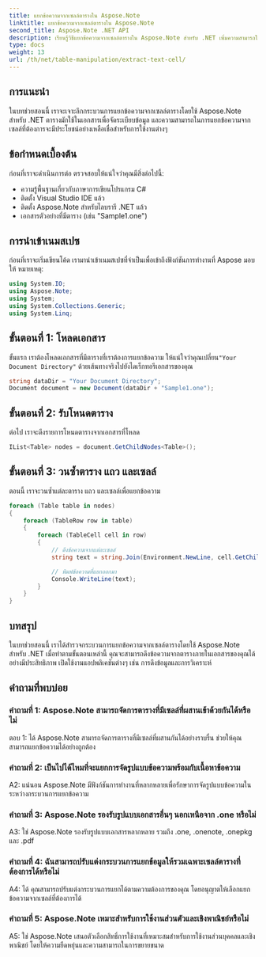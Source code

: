 ```yaml
---
title: แยกข้อความจากเซลล์ตารางใน Aspose.Note
linktitle: แยกข้อความจากเซลล์ตารางใน Aspose.Note
second_title: Aspose.Note .NET API
description: เรียนรู้วิธีแยกข้อความจากเซลล์ตารางใน Aspose.Note สำหรับ .NET เพิ่มความสามารถในการประมวลผลเอกสารของคุณได้อย่างง่ายดาย
type: docs
weight: 13
url: /th/net/table-manipulation/extract-text-cell/
---
```

## การแนะนำ

ในบทช่วยสอนนี้ เราจะเจาะลึกกระบวนการแยกข้อความจากเซลล์ตารางโดยใช้ Aspose.Note สำหรับ .NET ตารางมักใช้ในเอกสารเพื่อจัดระเบียบข้อมูล และความสามารถในการแยกข้อความจากเซลล์ที่ต้องการจะมีประโยชน์อย่างเหลือเชื่อสำหรับการใช้งานต่างๆ

## ข้อกำหนดเบื้องต้น

ก่อนที่เราจะดำเนินการต่อ ตรวจสอบให้แน่ใจว่าคุณมีสิ่งต่อไปนี้:

- ความรู้พื้นฐานเกี่ยวกับภาษาการเขียนโปรแกรม C#
- ติดตั้ง Visual Studio IDE แล้ว
- ติดตั้ง Aspose.Note สำหรับไลบรารี .NET แล้ว
- เอกสารตัวอย่างที่มีตาราง (เช่น "Sample1.one")

## การนำเข้าเนมสเปซ

ก่อนที่เราจะเริ่มเขียนโค้ด เรามานำเข้าเนมสเปซที่จำเป็นเพื่อเข้าถึงฟังก์ชันการทำงานที่ Aspose มอบให้ หมายเหตุ:

```csharp
using System.IO;
using Aspose.Note;
using System;
using System.Collections.Generic;
using System.Linq;
```

## ขั้นตอนที่ 1: โหลดเอกสาร

 ขั้นแรก เราต้องโหลดเอกสารที่มีตารางที่เราต้องการแยกข้อความ ให้แน่ใจว่าคุณเปลี่ยน`"Your Document Directory"` ด้วยเส้นทางจริงไปยังไดเร็กทอรีเอกสารของคุณ

```csharp
string dataDir = "Your Document Directory";
Document document = new Document(dataDir + "Sample1.one");
```

## ขั้นตอนที่ 2: รับโหนดตาราง

ต่อไป เราจะดึงรายการโหนดตารางจากเอกสารที่โหลด

```csharp
IList<Table> nodes = document.GetChildNodes<Table>();
```

## ขั้นตอนที่ 3: วนซ้ำตาราง แถว และเซลล์

ตอนนี้ เราจะวนซ้ำแต่ละตาราง แถว และเซลล์เพื่อแยกข้อความ

```csharp
foreach (Table table in nodes)
{
    foreach (TableRow row in table)
    {
        foreach (TableCell cell in row)
        {
            // ดึงข้อความจากแต่ละเซลล์
            string text = string.Join(Environment.NewLine, cell.GetChildNodes<RichText>().Select(e => e.Text)) + Environment.NewLine;

            // พิมพ์ข้อความที่แยกออกมา
            Console.WriteLine(text);
        }
    }
}
```

## บทสรุป

ในบทช่วยสอนนี้ เราได้สำรวจกระบวนการแยกข้อความจากเซลล์ตารางโดยใช้ Aspose.Note สำหรับ .NET เมื่อทำตามขั้นตอนเหล่านี้ คุณจะสามารถดึงข้อความจากตารางภายในเอกสารของคุณได้อย่างมีประสิทธิภาพ เปิดใช้งานแอปพลิเคชันต่างๆ เช่น การดึงข้อมูลและการวิเคราะห์

## คำถามที่พบบ่อย

### คำถามที่ 1: Aspose.Note สามารถจัดการตารางที่มีเซลล์ที่ผสานเข้าด้วยกันได้หรือไม่

ตอบ 1: ได้ Aspose.Note สามารถจัดการตารางที่มีเซลล์ที่ผสานกันได้อย่างราบรื่น ช่วยให้คุณสามารถแยกข้อความได้อย่างถูกต้อง

### คำถามที่ 2: เป็นไปได้ไหมที่จะแยกการจัดรูปแบบข้อความพร้อมกับเนื้อหาข้อความ

A2: แน่นอน Aspose.Note มีฟังก์ชันการทำงานที่หลากหลายเพื่อรักษาการจัดรูปแบบข้อความในระหว่างกระบวนการแยกข้อความ

### คำถามที่ 3: Aspose.Note รองรับรูปแบบเอกสารอื่นๆ นอกเหนือจาก .one หรือไม่

A3: ใช่ Aspose.Note รองรับรูปแบบเอกสารหลากหลาย รวมถึง .one, .onenote, .onepkg และ .pdf

### คำถามที่ 4: ฉันสามารถปรับแต่งกระบวนการแยกข้อมูลให้รวมเฉพาะเซลล์ตารางที่ต้องการได้หรือไม่

A4: ได้ คุณสามารถปรับแต่งกระบวนการแยกได้ตามความต้องการของคุณ โดยอนุญาตให้เลือกแยกข้อความจากเซลล์ที่ต้องการได้

### คำถามที่ 5: Aspose.Note เหมาะสำหรับการใช้งานส่วนตัวและเชิงพาณิชย์หรือไม่

A5: ใช่ Aspose.Note เสนอตัวเลือกสิทธิ์การใช้งานที่เหมาะสมสำหรับการใช้งานส่วนบุคคลและเชิงพาณิชย์ โดยให้ความยืดหยุ่นและความสามารถในการขยายขนาด
